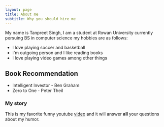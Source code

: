 ```yaml
---
layout: page
title: About me
subtitle: Why you should hire me
---
```


My name is Tanpreet Singh, I am a student at Rowan University currently persuing BS in computer science my hobbies are as follows:

- I love playing soccer and basketball
- I'm outgoing person and I like reading books 
- I love playing video games among other things

## Book Recommendation
  * Intelligent Investor - Ben Graham
  * Zero to One - Peter Theil
 
### My story

This is my favorite funny youtube [video](https://www.youtube.com/watch?v=3R2e-HkQ37M) and it will answer **all** your questions about my humor.
